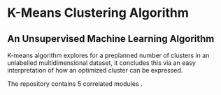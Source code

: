 # K-Means Clustering Algorithm

## An Unsupervised Machine Learning Algorithm

K-means algorithm explores for a preplanned number of clusters in an unlabelled multidimensional dataset, it concludes this via an easy interpretation of how an optimized cluster can be expressed. 



The repository contains 5 correlated modules .
